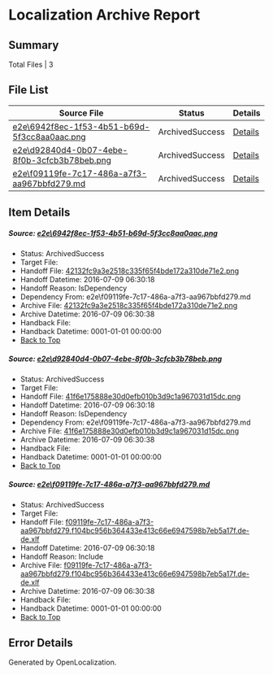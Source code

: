 # <a name='report-top'></a> Localization Archive Report

## Summary
 Total Files | 3

## File List
 Source File | Status | Details 
 ----------- | ------ | ------- 
 [e2e\6942f8ec-1f53-4b51-b69d-5f3cc8aa0aac.png](https://github.com/OpenLocalizationTestOrg/oltest/blob/117de050b402aea500377a1af53b17ff6b9c0c96/e2e/6942f8ec-1f53-4b51-b69d-5f3cc8aa0aac.png) | ArchivedSuccess | [Details](#42132fc9a3e2518c335f65f4bde172a310de71e21)
 [e2e\d92840d4-0b07-4ebe-8f0b-3cfcb3b78beb.png](https://github.com/OpenLocalizationTestOrg/oltest/blob/117de050b402aea500377a1af53b17ff6b9c0c96/e2e/d92840d4-0b07-4ebe-8f0b-3cfcb3b78beb.png) | ArchivedSuccess | [Details](#41f6e175888e30d0efb010b3d9c1a967031d15dc2)
 [e2e\f09119fe-7c17-486a-a7f3-aa967bbfd279.md](https://github.com/OpenLocalizationTestOrg/oltest/blob/117de050b402aea500377a1af53b17ff6b9c0c96/e2e/f09119fe-7c17-486a-a7f3-aa967bbfd279.md) | ArchivedSuccess | [Details](#aac354be514f677f82fbedd3dc0803351e31e57e3)

## Item Details
##### <a name='42132fc9a3e2518c335f65f4bde172a310de71e21'></a> Source: [e2e\6942f8ec-1f53-4b51-b69d-5f3cc8aa0aac.png](https://github.com/OpenLocalizationTestOrg/oltest/blob/117de050b402aea500377a1af53b17ff6b9c0c96/e2e/6942f8ec-1f53-4b51-b69d-5f3cc8aa0aac.png)
* Status: ArchivedSuccess
* Target File: 
* Handoff File: [42132fc9a3e2518c335f65f4bde172a310de71e2.png](https://github.com/OpenLocalizationTestOrg/olhandoff-e2e/blob/dc521ad5bcc49d89ecf350fc0a843f4a33072240/ol-handoff/OpenLocalizationTestOrg/oltest-dede-fly/ci/ht/42132fc9a3e2518c335f65f4bde172a310de71e2.png)
* Handoff Datetime: 2016-07-09 06:30:18
* Handoff Reason: IsDependency
* Dependency From: e2e\f09119fe-7c17-486a-a7f3-aa967bbfd279.md
* Archive File: [42132fc9a3e2518c335f65f4bde172a310de71e2.png](https://github.com/OpenLocalizationTestOrg/olhandoff-e2e/blob/a257912e5d41770adb29610e8be6d4756549b629/ol-archive/OpenLocalizationTestOrg/oltest-dede-fly/ci/ht/42132fc9a3e2518c335f65f4bde172a310de71e2.png)
* Archive Datetime: 2016-07-09 06:30:38
* Handback File: 
* Handback Datetime: 0001-01-01 00:00:00
* [Back to Top](#report-top)

##### <a name='41f6e175888e30d0efb010b3d9c1a967031d15dc2'></a> Source: [e2e\d92840d4-0b07-4ebe-8f0b-3cfcb3b78beb.png](https://github.com/OpenLocalizationTestOrg/oltest/blob/117de050b402aea500377a1af53b17ff6b9c0c96/e2e/d92840d4-0b07-4ebe-8f0b-3cfcb3b78beb.png)
* Status: ArchivedSuccess
* Target File: 
* Handoff File: [41f6e175888e30d0efb010b3d9c1a967031d15dc.png](https://github.com/OpenLocalizationTestOrg/olhandoff-e2e/blob/dc521ad5bcc49d89ecf350fc0a843f4a33072240/ol-handoff/OpenLocalizationTestOrg/oltest-dede-fly/ci/ht/41f6e175888e30d0efb010b3d9c1a967031d15dc.png)
* Handoff Datetime: 2016-07-09 06:30:18
* Handoff Reason: IsDependency
* Dependency From: e2e\f09119fe-7c17-486a-a7f3-aa967bbfd279.md
* Archive File: [41f6e175888e30d0efb010b3d9c1a967031d15dc.png](https://github.com/OpenLocalizationTestOrg/olhandoff-e2e/blob/a257912e5d41770adb29610e8be6d4756549b629/ol-archive/OpenLocalizationTestOrg/oltest-dede-fly/ci/ht/41f6e175888e30d0efb010b3d9c1a967031d15dc.png)
* Archive Datetime: 2016-07-09 06:30:38
* Handback File: 
* Handback Datetime: 0001-01-01 00:00:00
* [Back to Top](#report-top)

##### <a name='aac354be514f677f82fbedd3dc0803351e31e57e3'></a> Source: [e2e\f09119fe-7c17-486a-a7f3-aa967bbfd279.md](https://github.com/OpenLocalizationTestOrg/oltest/blob/117de050b402aea500377a1af53b17ff6b9c0c96/e2e/f09119fe-7c17-486a-a7f3-aa967bbfd279.md)
* Status: ArchivedSuccess
* Target File: 
* Handoff File: [f09119fe-7c17-486a-a7f3-aa967bbfd279.f104bc956b364433e413c66e6947598b7eb5a17f.de-de.xlf](https://github.com/OpenLocalizationTestOrg/olhandoff-e2e/blob/dc521ad5bcc49d89ecf350fc0a843f4a33072240/ol-handoff/OpenLocalizationTestOrg/oltest-dede-fly/ci/ht/f09119fe-7c17-486a-a7f3-aa967bbfd279.f104bc956b364433e413c66e6947598b7eb5a17f.de-de.xlf)
* Handoff Datetime: 2016-07-09 06:30:18
* Handoff Reason: Include
* Archive File: [f09119fe-7c17-486a-a7f3-aa967bbfd279.f104bc956b364433e413c66e6947598b7eb5a17f.de-de.xlf](https://github.com/OpenLocalizationTestOrg/olhandoff-e2e/blob/a257912e5d41770adb29610e8be6d4756549b629/ol-archive/OpenLocalizationTestOrg/oltest-dede-fly/ci/ht/f09119fe-7c17-486a-a7f3-aa967bbfd279.f104bc956b364433e413c66e6947598b7eb5a17f.de-de.xlf)
* Archive Datetime: 2016-07-09 06:30:38
* Handback File: 
* Handback Datetime: 0001-01-01 00:00:00
* [Back to Top](#report-top)


## Error Details

Generated by OpenLocalization.
